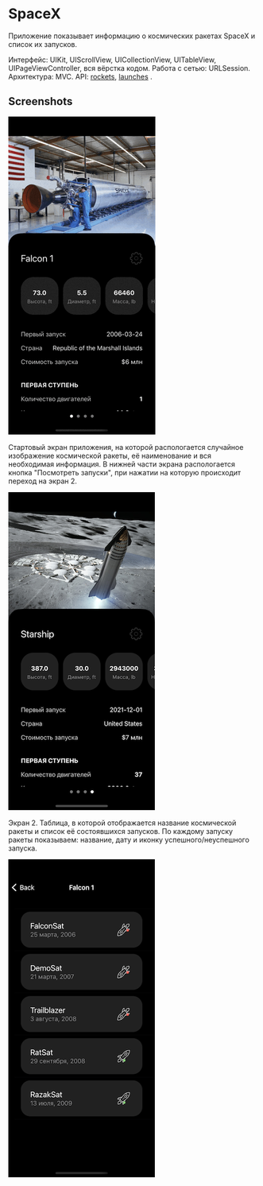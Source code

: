 SpaceX
==========

Приложение показывает информацию о космических ракетах SpaceX и список их запусков.

Интерфейс: UIKit, UIScrollView, UICollectionView, UITableView, UIPageViewController, вся вёрстка кодом.
Работа с сетью: URLSession.
Архитектура: MVC.
API: [rockets](https://api.spacexdata.com/v4/rockets), [launches](https://api.spacexdata.com/v4/launches) .

## Screenshots
![SpaceX](./SpaceX.gif)


Стартовый экран приложения, на которой распологается случайное изображение космической ракеты, её наименование и вся необходимая информация. В нижней части экрана распологается кнопка "Посмотреть запуски", при нажатии на которую происходит переход на экран 2.

![FirstScreen](./FirstScreen.png)


Экран 2. Таблица, в которой отображается название космической ракеты и список её состоявшихся запусков. По каждому запуску ракеты показываем: название, дату и иконку успешного/неуспешного запуска.

![SecondScreen](./SecondScreen.png)
